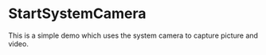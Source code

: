 # StartSystemCamera
This is a simple demo which uses the system camera to capture picture and video.
